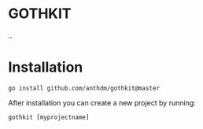 # GOTHKIT
..

# Installation
```
go install github.com/anthdm/gothkit@master
```

After installation you can create a new project by running: 
```
gothkit [myprojectname]
```